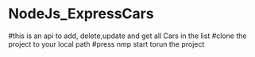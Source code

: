 # NodeJs_ExpressCars
#this is an api to add, delete,update and get all Cars in the list
#clone the project to your local path
#press nmp start torun the project
